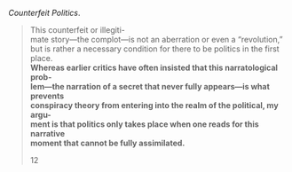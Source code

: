 _Counterfeit Politics_.

> This counterfeit or illegiti-  
> mate story—the complot—is not an aberration or even a “revolution,”  
> but is rather a necessary condition for there to be politics in the first place.  
> **Whereas earlier critics have often insisted that this narratological prob-**  
> **lem—the narration of a secret that never fully appears—is what prevents**  
> **conspiracy theory from entering into the realm of the political, my argu-**  
> **ment is that politics only takes place when one reads for this narrative**  
> **moment that cannot be fully assimilated.**
> 
> 12